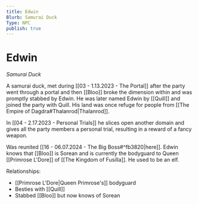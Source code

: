 ```yaml
---
title: Edwin
Blurb: Samurai Duck
Type: NPC
publish: true
---
```


# Edwin

_Samurai Duck_

A samurai duck, met during [[03 - 1.13.2023 - The Portal]] after the party went through a portal and then [[Bloo]] broke the dimension within and was promptly stabbed by Edwin. He was later named Edwin by [[Quill]] and joined the party with Quill. His land was once refuge for people from [[The Empire of Dagdra#Thalanrod|Thalanrod]].

In [[04 - 2.17.2023 - Personal Trials]] he slices open another domain and gives all the party members a personal trial, resulting in a reward of a fancy weapon.

Was reunited [[16 - 06.07.2024 - The Big Boss#^fb3820|here]]. Edwin knows that [[Bloo]] is Sorean and is currently the bodyguard to Queen [[Primrose L'Dore]] of [[The Kingdom of Fusilla]]. He used to be an elf.

Relationships:

- [[Primrose L'Dore|Queen Primrose's]] bodyguard
- Besties with [[Quill]]
- Stabbed [[Bloo]] but now knows of Sorean

